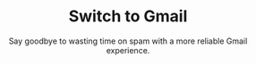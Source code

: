 ---
sort_key: 29
layout: "sku"
id: switch-to-gmail-account
title: "Switch to Gmail"
heading: "Switch to Gmail"
subtitle: "Say goodbye to wasting time on spam with a more reliable Gmail experience. "
category: "Digital Transformation"
category_description: "Modernise businesses with next-gen tech."
features:
 - feature: "Personal Video Recorder or Set Top Box connected to an existing TV, power outlet and antenna outlet" - feature: "PVR connected to an existing home network and internet connection" - feature: "Digital reception checked for quality" - feature: "Walkthrough of basic features" - feature: "Cables are neatly arranged" - feature: "Packaging cleaned up and recycled"
price: "99"
unit: "account"
---